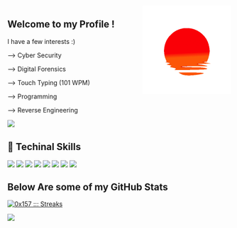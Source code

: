 <img height="200" width="200" align="right" src="https://github.com/0x157/0x157/blob/main/52O8.gif"> 

## Welcome to my Profile !   

I have a few interests :)

--> Cyber Security

--> Digital Forensics 

--> Touch Typing (101 WPM)

--> Programming 

--> Reverse Engineering 

<p align="left"> <img src="https://komarev.com/ghpvc/?username=0x157-dev&label=Profile%20views&color=ba241c&style=flat" /> </p>

## 💾 Techinal Skills

<img src="https://img.shields.io/badge/-Python-f7e80c?logo=Python&logoColor=0d0d0d">  <img src="https://img.shields.io/badge/-C++-00599C?logo=Cplusplus&logoColor=0d0d0d">  <img src="https://img.shields.io/badge/-Linux-557C94?logo=KaliLinux&logoColor=0d0d0d"> <img src="https://img.shields.io/badge/-VS%20Code-007ACC?logo=visualstudiocode&logoColor=0d0d0d">  <img src="https://img.shields.io/badge/-Visual Studio-5C2D91?logo=visualstudio&logoColor=0d0d0d">  <img src="https://img.shields.io/badge/-BASH-4EAA25?logo=gnubash&logoColor=0d0d0d">  <img src="https://img.shields.io/badge/-PyCharm-D22128?logo=pycharm&logoColor=0d0d0d"> <img src="https://img.shields.io/badge/-Windows-bd2341?logo=Windows&logoColor=0d0d0d">

## Below Are some of my GitHub Stats

<a href="https://github.com/its0din-ai"><img src="https://github-readme-streak-stats.herokuapp.com?user=0x157&theme=tokyonight&hide_border=true&date_format=j%20M%5B%20Y%5D&fire=CA2E55&stroke=20FC8F&ring=20FC8F&dates=20FC8F&background=282A36" alt="0x157 ::: Streaks" /></a>



 <img src = https://raw.githubusercontent.com/0x157/0x157/6b9d27def613c8d2facceded2c60288d143d11ad/contrib-snek-yami.svg >
